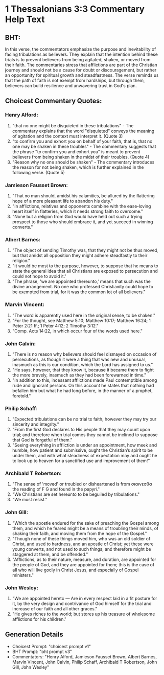 # 1 Thessalonians 3:3 Commentary Help Text

## BHT:
In this verse, the commentators emphasize the purpose and inevitability of facing tribulations as believers. They explain that the intention behind these trials is to prevent believers from being agitated, shaken, or moved from their faith. The commentaries stress that afflictions are part of the Christian journey and should not be a cause for doubt or discouragement, but rather an opportunity for spiritual growth and steadfastness. The verse reminds us that the path of faith is not exempt from hardships, but through them, believers can build resilience and unwavering trust in God's plan.

## Choicest Commentary Quotes:
### Henry Alford:
1) "that no one might be disquieted in these tribulations" - The commentary explains that the word "disquieted" conveys the meaning of agitation and the context must interpret it. (Quote 3)
2) "to confirm you and exhort you on behalf of your faith, that is, that no one may be shaken in these troubles" - The commentary suggests that the phrase "to confirm you and exhort you" is meant to prevent believers from being shaken in the midst of their troubles. (Quote 4)
3) "Reason why no one should be shaken" - The commentary introduces the reason for not being shaken, which is further explained in the following verse. (Quote 5)

### Jamieson Fausset Brown:
1. "That no man should, amidst his calamities, be allured by the flattering hope of a more pleasant life to abandon his duty."
2. "In afflictions, relatives and opponents combine with the ease-loving heart itself in flatteries, which it needs strong faith to overcome."
3. "None but a religion from God would have held out such a trying prospect to those who should embrace it, and yet succeed in winning converts."

### Albert Barnes:
1. "The object of sending Timothy was, that they might not be thus moved, but that amidst all opposition they might adhere steadfastly to their religion."
2. "It would be most to the purpose, however, to suppose that he means to state the general idea that all Christians are exposed to persecution and could not hope to avoid it."
3. "The phrase, 'we are appointed thereunto,' means that such was the divine arrangement. No one who professed Christianity could hope to be exempted from trial, for it was the common lot of all believers."

### Marvin Vincent:
1. "The word is apparently used here in the original sense, to be shaken." 
2. "For the thought, see Matthew 5:10; Matthew 10:17; Matthew 16:24; 1 Peter 2:21 ff.; 1 Peter 4:12; 2 Timothy 3:12." 
3. "Comp. Acts 14:22, in which occur four of the words used here."

### John Calvin:
1. "There is no reason why believers should feel dismayed on occasion of persecutions, as though it were a thing that was new and unusual, inasmuch as this is our condition, which the Lord has assigned to us."
2. "He says, however, that they know it, because it became them to fight the more bravely, inasmuch as they had been forewarned in time."
3. "In addition to this, incessant afflictions made Paul contemptible among rude and ignorant persons. On this account he states that nothing had befallen him but what he had long before, in the manner of a prophet, foretold."

### Philip Schaff:
1. "Expected tribulations can be no trial to faith, however they may try our sincerity and integrity."
2. "From the first God declares to His people that they may count upon trial; and therefore when trial comes they cannot be inclined to suppose that God is forgetful of them."
3. "Seeing everything in affliction is under an appointment, how meek and humble, how patient and submissive, ought the Christian’s spirit to be under them, and with what steadiness of expectation may and ought he to look up to heaven for a sanctified use and improvement of them!"

### Archibald T Robertson:
1. "The sense of 'moved' or troubled or disheartened is from σιαινεσθα the reading of F G and found in the papyri." 
2. "We Christians are set hereunto to be beguiled by tribulations." 
3. "We must resist."

### John Gill:
1. "Which the apostle endured for the sake of preaching the Gospel among them, and which he feared might be a means of troubling their minds, of shaking their faith, and moving them from the hope of the Gospel."
2. "Though none of these things moved him, who was an old soldier of Christ, and used to hardness, and an apostle of Christ; yet these were young converts, and not used to such things, and therefore might be staggered at them, and be offended."
3. "Afflictions, as to their nature, measure, and duration, are appointed for the people of God, and they are appointed for them; this is the case of all who will live godly in Christ Jesus, and especially of Gospel ministers."

### John Wesley:
1. "We are appointed hereto — Are in every respect laid in a fit posture for it, by the very design and contrivance of God himself for the trial and increase of our faith and all other graces."
2. "He gives riches to the world; but stores up his treasure of wholesome afflictions for his children."


## Generation Details
- Choicest Prompt: "choicest prompt v1"
- BHT Prompt: "bht prompt v3"
- Commentators: "Henry Alford, Jamieson Fausset Brown, Albert Barnes, Marvin Vincent, John Calvin, Philip Schaff, Archibald T Robertson, John Gill, John Wesley"
